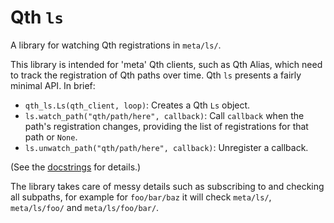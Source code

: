 Qth `ls`
========

A library for watching Qth registrations in `meta/ls/`.

This library is intended for 'meta' Qth clients, such as Qth Alias, which
need to track the registration of Qth paths over time. Qth `ls` presents a
fairly minimal API. In brief:

* `qth_ls.Ls(qth_client, loop)`: Creates a Qth `Ls` object.
* `ls.watch_path("qth/path/here", callback)`: Call `callback` when the path's
  registration changes, providing the list of registrations for that path or
  `None`.
* `ls.unwatch_path("qth/path/here", callback)`: Unregister a callback.

(See the [docstrings](./qth_ls/__init__.py) for details.)

The library takes care of messy details such as subscribing to and checking all
subpaths, for example for `foo/bar/baz` it will check `meta/ls/`,
`meta/ls/foo/` and `meta/ls/foo/bar/`.
